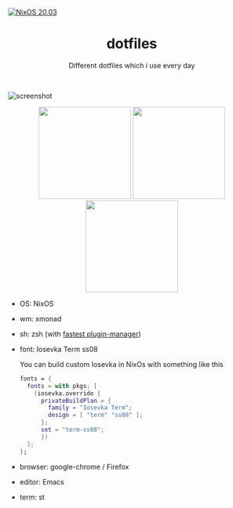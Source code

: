 [![NixOS 20.03](https://img.shields.io/badge/NixOS-v20.03-blue.svg?style=flat-square&logo=NixOS&logoColor=white)](https://nixos.org)

<h1 align="center">dotfiles</h1>
<p align="center">Different dotfiles which i use every day</p><br>

![screenshot](https://user-images.githubusercontent.com/49302467/81593203-c4ef1800-93c7-11ea-9956-e53d6d986647.png)

<p align="center">
<span><img src="https://user-images.githubusercontent.com/49302467/81593317-eea83f00-93c7-11ea-9cf1-8e237113cdfd.png" height="188" /></span>
<span><img src="https://user-images.githubusercontent.com/49302467/81593354-fbc52e00-93c7-11ea-9020-6b66b0717659.png" height="188" /></span>
<span><img src="https://user-images.githubusercontent.com/49302467/81593008-7d688c00-93c7-11ea-8229-7f7c9144cde2.png" height="188" /></span>
</p>

- OS: NixOS
- wm: xmonad
- sh: zsh (with [fastest plugin-manager](https://github.com/zdharma/zinit))
- font: Iosevka Term ss08
    
  You can build custom Iosevka in NixOs with something like this
  ```nix
  fonts = {
    fonts = with pkgs; [
      (iosevka.override {
        privateBuildPlan = {
          family = "Iosevka Term";
          design = [ "term" "ss08" ];
        };
        set = "term-ss08";
        }) 
    ];
  };
  ```
- browser: google-chrome / Firefox
- editor: Emacs
- term: st
